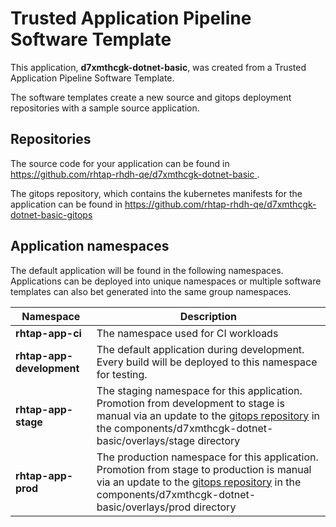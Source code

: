 # Trusted Application Pipeline Software Template

This application, **d7xmthcgk-dotnet-basic**, was created from a Trusted Application Pipeline Software Template.

The software templates create a new source and gitops deployment repositories with a sample source application. 

## Repositories

The source code for your application can be found in [https://github.com/rhtap-rhdh-qe/d7xmthcgk-dotnet-basic ](https://github.com/rhtap-rhdh-qe/d7xmthcgk-dotnet-basic ).
 
The gitops repository, which contains the kubernetes manifests for the application can be found in 
[https://github.com/rhtap-rhdh-qe/d7xmthcgk-dotnet-basic-gitops ](https://github.com/rhtap-rhdh-qe/d7xmthcgk-dotnet-basic-gitops ) 

## Application namespaces 

The default application will be found in the following namespaces. Applications can be deployed into unique namespaces or multiple software templates can also bet generated into the same group namespaces.  

|  Namespace   |  Description   |  
| -------- | -------- |
| **rhtap-app-ci** | The namespace used for CI workloads |
| **rhtap-app-development** | The default application during development. Every build will be deployed to this namespace for testing. |
| **rhtap-app-stage** | The staging namespace for this application. Promotion from development to stage is manual via an update to the [gitops repository](https://github.com/rhtap-rhdh-qe/d7xmthcgk-dotnet-basic-gitops ) in the components/d7xmthcgk-dotnet-basic/overlays/stage directory |
| **rhtap-app-prod** | The production namespace for this application. Promotion from stage to production is manual via an update to the [gitops repository](https://github.com/rhtap-rhdh-qe/d7xmthcgk-dotnet-basic-gitops ) in the components/d7xmthcgk-dotnet-basic/overlays/prod directory |